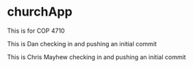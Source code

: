 churchApp
=========

This is for COP 4710

This is Dan checking in and pushing an initial commit

This is Chris Mayhew checking in and pushing an initial commit
